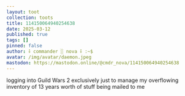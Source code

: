 ```yaml
---
layout: toot
collection: toots
title: 114150064940254638
date: 2025-03-12
published: true
tags: []
pinned: false
author: ⸸ commander ░ nova ⸸ :~$
avatar: /img/avatar/daemon.jpeg
mastodon: https://mastodon.online/@cmdr_nova/114150064940254638
---
```


logging into Guild Wars 2 exclusively just to manage my overflowing inventory of 13 years worth of stuff being mailed to me
